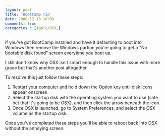 ```yaml
---
layout: post
title: 'BootCamp Tip'
date: 2008-12-18 10:03
comments: true
categories : [Apple/OSX,]
---  
```


If you've got BootCamp installed and have it defaulting to boot into Windows then remove the Windows partion you're going to get a "No bootable disk found" screen everytime you boot up. 

I still don't know why OSX isn't smart enough to handle this issue with more grace but that's another post altogether.

To resolve this just follow these steps:
<ol>
<li>Restart your computer and hold down the Option key until disk icons appear onscreen.
<li>Select the startup disk with the operating system you want to use (safe bet that it's going to be OSX), and then click the arrow beneath the icon.
<li>Once OSX is launched, go to System Preferences, and select the OSX volume as the startup disk. 
</ol>

Once you've completed these steps you'll be able to reboot back into OSX without the annoying screen.

